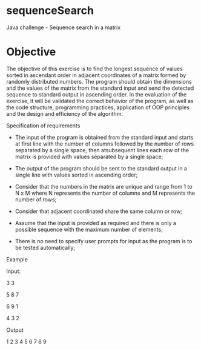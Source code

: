 # sequenceSearch
Java challenge - Sequence search in a matrix


# Objective
The objective of this exercise is to find the longest sequence of values sorted in ascendant order in 
adjacent coordinates of a matrix formed by randomly distributed numbers.
The program should obtain the dimensions and the values of the matrix from the standard input and 
send the detected sequence to standard output in ascending order.
In the evaluation of the exercise, it will be validated the correct behavior of the program, as well as the 
code structure, programming practices, application of OOP principles and the design and efficiency of 
the algorithm.

Specification of requirements 
- The input of the program is obtained from the standard input and starts at first line with the number of 
columns followed by the number of rows separated by a single space, then atsubsequent lines each row 
of the matrix is provided with values separated by a single space;

- The output of the program should be sent to the standard output in a single line with values sorted in 
ascending order;

- Consider that the numbers in the matrix are unique and range from 1 to N x M where N represents the 
number of columns and M represents the number of rows;

- Consider that adjacent coordinated share the same column or row;

- Assume that the input is provided as required and there is only a possible sequence with the maximum 
number of elements;

- There is no need to specify user prompts for input as the program is to be tested automatically;


Example

Input:

3 3

5 8 7

6 9 1

4 3 2


Output

1 2 3 4 5 6 7 8 9
